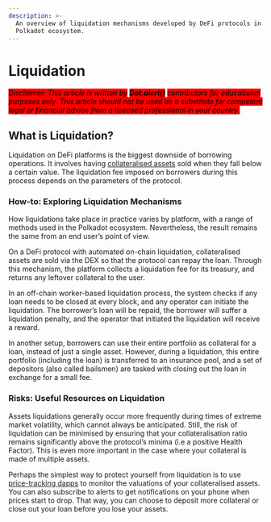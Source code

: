 ```yaml
---
description: >-
  An overview of liquidation mechanisms developed by DeFi protocols in the
  Polkadot ecosystem.
---
```


# Liquidation

_<mark style="background-color:red;">Disclaimer: This article is written by</mark> <mark style="background-color:red;"></mark><mark style="background-color:red;">**Dot.alert()**</mark> <mark style="background-color:red;"></mark><mark style="background-color:red;">contributors for educational purposes only. This article should not be used as a substitute for competent legal or financial advice from a licensed professional in your country.</mark>_



## What is Liquidation?

Liquidation on DeFi platforms is the biggest downside of borrowing operations. It involves having [collateralised assets](collateralisation.md) sold when they fall below a certain value. The liquidation fee imposed on borrowers during this process depends on the parameters of the protocol.



### How-to: Exploring Liquidation Mechanisms <a href="#d0cc" id="d0cc"></a>

How liquidations take place in practice varies by platform, with a range of methods used in the Polkadot ecosystem. Nevertheless, the result remains the same from an end user’s point of view.

On a DeFi protocol with automated on-chain liquidation, collateralised assets are sold via the DEX so that the protocol can repay the loan. Through this mechanism, the platform collects a liquidation fee for its treasury, and returns any leftover collateral to the user.

In an off-chain worker-based liquidation process, the system checks if any loan needs to be closed at every block, and any operator can initiate the liquidation. The borrower’s loan will be repaid, the borrower will suffer a liquidation penalty, and the operator that initiated the liquidation will receive a reward.

In another setup, borrowers can use their entire portfolio as collateral for a loan, instead of just a single asset. However, during a liquidation, this entire portfolio (including the loan) is transferred to an insurance pool, and a set of depositors (also called bailsmen) are tasked with closing out the loan in exchange for a small fee.



### Risks: Useful Resources on Liquidation <a href="#b36b" id="b36b"></a>

Assets liquidations generally occur more frequently during times of extreme market volatility, which cannot always be anticipated. Still, the risk of liquidation can be minimised by ensuring that your collateralisation ratio remains significantly above the protocol’s minima (i.e a positive Health Factor). This is even more important in the case where your collateral is made of multiple assets.

Perhaps the simplest way to protect yourself from liquidation is to use [price-tracking dapps](../swapping/portfolio-management.md) to monitor the valuations of your collateralised assets. You can also subscribe to alerts to get notifications on your phone when prices start to drop. That way, you can choose to deposit more collateral or close out your loan before you lose your assets.

